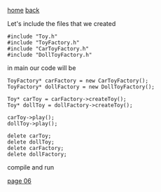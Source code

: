 [home](./page01.md)
[back](./page06.md)

Let's include the files that we created

```
#include "Toy.h"
#include "ToyFactory.h"
#include "CarToyFactory.h"
#include "DollToyFactory.h"
```


in main our code will be

```
ToyFactory* carFactory = new CarToyFactory();
ToyFactory* dollFactory = new DollToyFactory();

Toy* carToy = carFactory->createToy();
Toy* dollToy = dollFactory->createToy();

carToy->play();
dollToy->play();

delete carToy;
delete dollToy;
delete carFactory;
delete dollFactory;
```
compile and run


[page 06](./page08.md)
